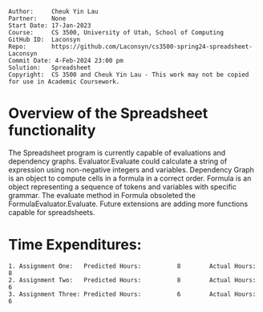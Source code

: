 ```
Author:     Cheuk Yin Lau
Partner:    None
Start Date: 17-Jan-2023
Course:     CS 3500, University of Utah, School of Computing
GitHub ID:  Laconsyn
Repo:       https://github.com/Laconsyn/cs3500-spring24-spreadsheet-Laconsyn
Commit Date: 4-Feb-2024 23:00 pm
Solution:   Spreadsheet
Copyright:  CS 3500 and Cheuk Yin Lau - This work may not be copied for use in Academic Coursework.
```

# Overview of the Spreadsheet functionality

The Spreadsheet program is currently capable of evaluations and dependency graphs. 
Evaluator.Evaluate could calculate a string of expression using non-negative integers and variables.
Dependency Graph is an object to compute cells in a formula in a correct order. 
Formula is an object representing a sequence of tokens and variables with specific grammar. 
The evaluate method in Formula obsoleted the FormulaEvaluator.Evaluate. 
Future extensions are adding more functions capable for spreadsheets. 

# Time Expenditures:

    1. Assignment One:   Predicted Hours:          8        Actual Hours:   8
    2. Assignment Two:   Predicted Hours:          8        Actual Hours:   6
    3. Assignment Three: Predicted Hours:          6        Actual Hours:   6
